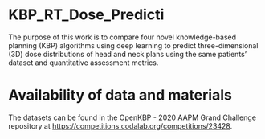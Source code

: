 # KBP_RT_Dose_Predicti
The purpose of this work is to compare four novel knowledge-based planning (KBP) algorithms using deep learning to predict three-dimensional (3D) dose distributions of head and neck plans using the same patients’ dataset and quantitative assessment metrics. 


# Availability of data and materials
The datasets can be found in the OpenKBP - 2020 AAPM Grand Challenge repository at https://competitions.codalab.org/competitions/23428.

